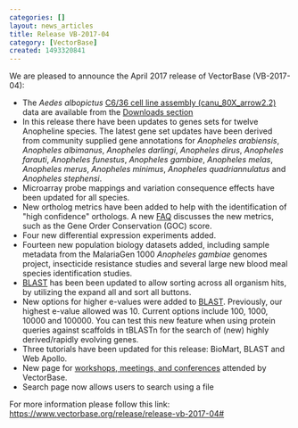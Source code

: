 ```yaml
---
categories: []
layout: news_articles
title: Release VB-2017-04
category: [VectorBase]
created: 1493320841
---
```

We are pleased to announce the April 2017 release of VectorBase (VB-2017-04):
<ul>
<li>The <i>Aedes albopictus</i> <a href="/organisms/aedes-albopictus/c636/canu80xarrow22">C6/36 cell line assembly (canu_80X_arrow2.2)</a> data are available from the <a href="/downloads?field_organism_taxonomy_tid=373&field_download_file_type_tid=412&field_download_file_format_tid=All&field_status_value=Current">Downloads section</a></li>
<li>In this release there have been updates to genes sets for twelve Anopheline species. The latest gene set updates have been derived from community supplied gene annotations for <i>Anopheles arabiensis</i>, <i>Anopheles albimanus</i>, <i>Anopheles darlingi</i>, <i>Anopheles dirus</i>, <i>Anopheles farauti</i>, <i>Anopheles funestus</i>, <i>Anopheles gambiae</i>, <i>Anopheles melas</i>, <i>Anopheles merus</i>, <i>Anopheles minimus</i>, <i>Anopheles quadriannulatus</i> and <i>Anopheles stephensi</i>.</li>
<li>Microarray probe mappings and variation consequence effects have been updated for all species.</li>
<li> New ortholog metrics have been added to help with the identification of "high confidence" orthologs. A new <a href="/faqs/how-are-high-confidence-orthologs-defined">FAQ</a> discusses the new metrics, such as the Gene Order Conservation (GOC) score.</li>
<li>Four new differential expression experiments added.</li>
<li>Fourteen new population biology datasets added, including sample metadata from the MalariaGen 1000 <i>Anopheles gambiae</i> genomes project, insecticide resistance studies and several large new blood meal species identification studies.</li> 
<li><a href="/blast">BLAST</a> has been been updated to allow sorting across all organism hits, by utilizing the expand all and sort all buttons.</li>
<li>New options for higher e-values were added to <a href="/blast">BLAST</a>. Previously, our highest e-value allowed was 10. Current options include 100, 1000, 10000 and 100000. You can test this new feature when using protein queries against scaffolds in tBLASTn for the search of (new) highly derived/rapidly evolving genes.</li>
<li>Three tutorials have been updated for this release: BioMart, BLAST and Web Apollo.</li>
<li>New page for <a href="/workshops">workshops, meetings, and conferences</a> attended by VectorBase.</li>
<li>Search page now allows users to search using a file</li>
</ul>

For more information please follow this link: <a href="https://www.vectorbase.org/release/release-vb-2017-04#">https://www.vectorbase.org/release/release-vb-2017-04#</a>
 

